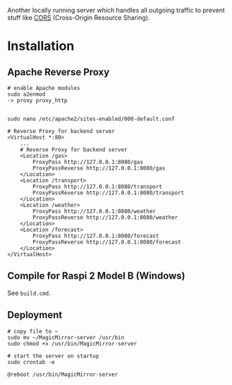 Another locally running server which handles all outgoing traffic to prevent stuff like [CORS](https://developer.mozilla.org/en-US/docs/Web/HTTP/CORS) (Cross-Origin Resource Sharing).

# Installation

## Apache Reverse Proxy
	# enable Apache modules
	sudo a2enmod
	-> proxy proxy_http


	sudo nano /etc/apache2/sites-enabled/000-default.conf

	# Reverse Proxy for backend server
	<VirtualHost *:80>
		...
		# Reverse Proxy for backend server
		<Location /gas>
			ProxyPass http://127.0.0.1:8080/gas
			ProxyPassReverse http://127.0.0.1:8080/gas
		</Location>
		<Location /transport>
			ProxyPass http://127.0.0.1:8080/transport
			ProxyPassReverse http://127.0.0.1:8080/transport
		</Location>
		<Location /weather>
			ProxyPass http://127.0.0.1:8080/weather
			ProxyPassReverse http://127.0.0.1:8080/weather
		</Location>
		<Location /forecast>
			ProxyPass http://127.0.0.1:8080/forecast
			ProxyPassReverse http://127.0.0.1:8080/forecast
		</Location>
	</VirtualHost>
	
## Compile for Raspi 2 Model B (Windows)
See `build.cmd`.

## Deployment
	# copy file to ~
	sudo mv ~/MagicMirror-server /usr/bin
	sudo chmod +x /usr/bin/MagicMirror-server

	# start the server on startup
	sudo crontab -e

	@reboot /usr/bin/MagicMirror-server
